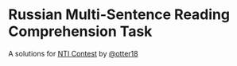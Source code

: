 # Russian Multi-Sentence Reading Comprehension Task
A solutions for [NTI Contest](https://onti2020.ai-academy.ru) by [@otter18](github.com/otter18)

